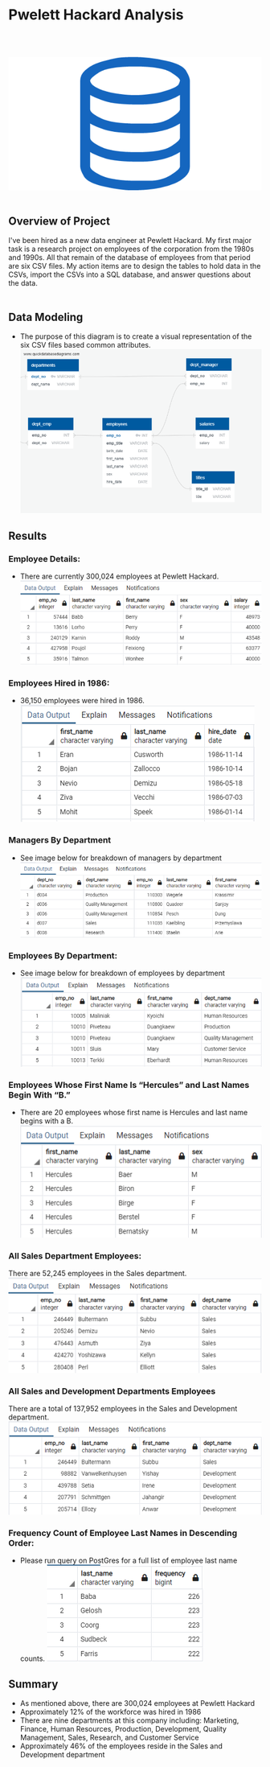 # **Pwelett Hackard Analysis**
<br></br>

![sql.png](sql.png)
<br></br>

## **Overview of Project**
I've been hired as a new data engineer at Pewlett Hackard. My first major task is a research project on employees of the corporation from the 1980s and 1990s. All that remain of the database of employees from that period are six CSV files. My action items are to design the tables to hold data in the CSVs, import the CSVs into a SQL database, and answer questions about the data. 
<br></br>

## **Data Modeling**
* The purpose of this diagram is to create a visual representation of the six CSV files based common attributes. 
![ERD.png](ERD.png)

## **Results**

### Employee Details: 
* There are currently 300,024 employees at Pewlett Hackard.
![Employee Details](Images/EmployeeDetails.png)

### Employees Hired in 1986:
* 36,150 employees were hired in 1986.
![Employee Hired in 1986](Images/Employees1986.png)

### Managers By Department
* See image below for breakdown of managers by department
![Managers By Department](Images/MgrDept.png)

### Employees By Department:
* See image below for breakdown of employees by department
![Employee By Department](Images/EmployeesDept.png)

### Employees Whose First Name Is “Hercules” and Last Names Begin With “B.”
* There are 20 employees whose first name is Hercules and last name begins with a B.
![Employee Hercules](Images/Hercules.png)

### All Sales Department Employees:
There are 52,245 employees in the Sales department.
![Sales Department Employees](Images/Sales.png)

### All Sales and Development Departments Employees
There are a total of 137,952 employees in the Sales and Development department.
![Sales and Development Department Employees](Images/SalesAndDev.png)

### Frequency Count of Employee Last Names in Descending Order:
* Please run query on PostGres for a full list of employee last name counts.
![Frequency](Images/Frequency.png)

## Summary
 * As mentioned above, there are 300,024 employees at Pewlett Hackard
 * Approximately 12% of the workforce was hired in 1986
 * There are nine departments at this company including: Marketing, Finance, Human Resources, Production, Development, Quality Management, Sales, Research, and Customer Service
 * Approximately 46% of the employees reside in the Sales and Development department
 
